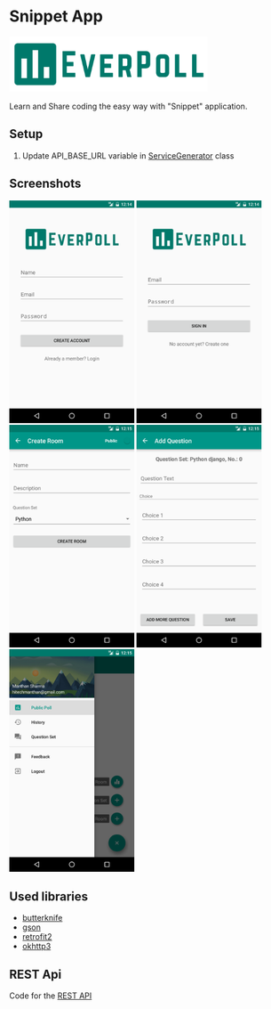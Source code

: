 # Snippet App

<img src="/images/app_logo.png" height="100px"/>

Learn and Share coding the easy way with "Snippet" application.

## Setup
1. Update API_BASE_URL variable in [ServiceGenerator](https://github.com/manthansharma/everpoll-app/blob/master/app/src/main/java/com/manthansharma/everpoll/api/ServiceGenerator.java) class

## Screenshots

<img src="/images/screenshot_1.png" height="400px"/>
<img src="/images/screenshot_2.png" height="400px"/>
<img src="/images/screenshot_3.png" height="400px"/>
<img src="/images/screenshot_4.png" height="400px"/>
<img src="/images/screenshot_5.png" height="400px"/>

## Used libraries
* [butterknife](https://github.com/JakeWharton/butterknife)
* [gson](https://github.com/google/gson)
* [retrofit2](https://github.com/square/retrofit)
* [okhttp3](https://github.com/square/okhttp)

## REST Api
Code for the [REST API](https://github.com/manthansharma/EverPoll-api/)

